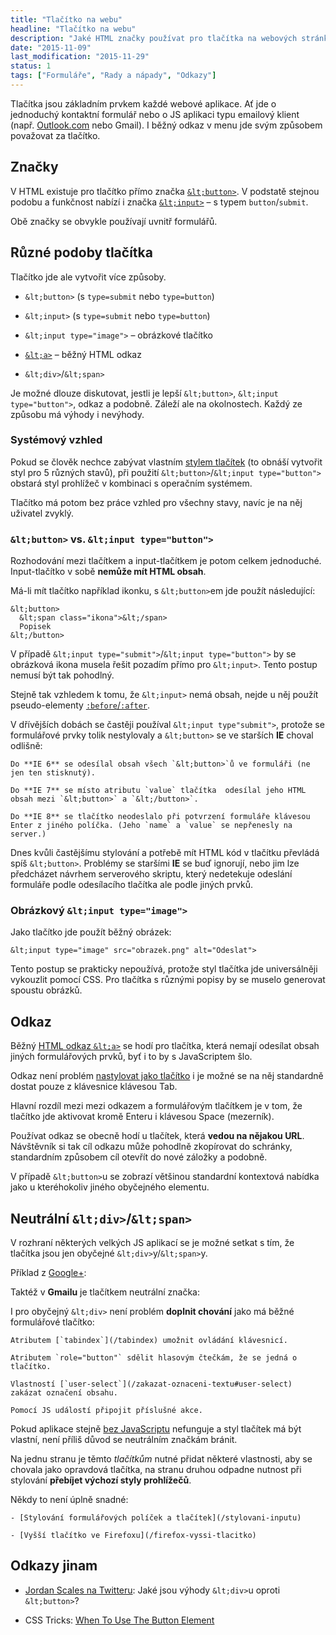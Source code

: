 ```yaml
---
title: "Tlačítko na webu"
headline: "Tlačítko na webu"
description: "Jaké HTML značky používat pro tlačítka na webových stránkách a aplikacích."
date: "2015-11-09"
last_modification: "2015-11-29"
status: 1
tags: ["Formuláře", "Rady a nápady", "Odkazy"]
---
```


Tlačítka jsou základním prvkem každé webové aplikace. Ať jde o jednoduchý kontaktní formulář nebo o JS aplikaci typu emailový klient (např. [Outlook.com](/outlook-com) nebo Gmail). I běžný odkaz v menu jde svým způsobem považovat za tlačítko.

## Značky

V HTML existuje pro tlačítko přímo značka [`&lt;button>`](/button). V podstatě stejnou podobu a funkčnost nabízí i značka [`&lt;input>`](/input) – s typem `button`/`submit`.

Obě značky se obvykle používají uvnitř formulářů.

## Různé podoby tlačítka

Tlačítko jde ale vytvořit více způsoby.

  - `&lt;button>` (s `type=submit` nebo `type=button`)

  - `&lt;input>` (s `type=submit` nebo `type=button`)

  - `&lt;input type="image">` – obrázkové tlačítko

  - [`&lt;a>`](/odkaz) – běžný HTML odkaz

  - `&lt;div>`/`&lt;span>`

Je možné dlouze diskutovat, jestli je lepší `&lt;button>`, `&lt;input type="button">`, odkaz a podobně. Záleží ale na okolnostech. Každý ze způsobu má výhody i nevýhody.

### Systémový vzhled

Pokud se člověk nechce zabývat vlastním [stylem tlačítek](/vzhled-formularu) (to obnáší vytvořit styl pro 5 různých stavů), při použití `&lt;button>`/`&lt;input type="button">` obstará styl prohlížeč v kombinaci s operačním systémem.

Tlačítko má potom bez práce vzhled pro všechny stavy, navíc je na něj uživatel zvyklý.

### `&lt;button>` vs. `&lt;input type="button">`

Rozhodování mezi tlačítkem a input-tlačítkem je potom celkem jednoduché. Input-tlačítko v sobě **nemůže mít HTML obsah**.

Má-li mít tlačítko například ikonku, s `&lt;button>`em jde použít následující:

```
&lt;button>
  &lt;span class="ikona">&lt;/span>
  Popisek
&lt;/button>

```

V případě `&lt;input type="submit">`/`&lt;input type="button">` by se obrázková ikona musela řešit pozadím přímo pro `&lt;input>`. Tento postup nemusí být tak pohodlný.

Stejně tak vzhledem k tomu, že `&lt;input>` nemá obsah, nejde u něj použít pseudo-elementy [`:before`/`:after`](/css-selektory#before-after).

V dřívějších dobách se častěji používal `&lt;input type"submit">`, protože se formulářové prvky tolik nestylovaly a `&lt;button>` se ve starších **IE** choval odlišně:

    Do **IE 6** se odesílal obsah všech `&lt;button>`ů ve formuláři (ne jen ten stisknutý).

    Do **IE 7** se místo atributu `value` tlačítka  odesílal jeho HTML obsah mezi `&lt;button>` a `&lt;/button>`.

    Do **IE 8** se tlačítko neodeslalo při potvrzení formuláře klávesou Enter z jiného políčka. (Jeho `name` a `value` se nepřenesly na server.)

Dnes kvůli častějšímu stylování a potřebě mít HTML kód v tlačítku převládá spíš `&lt;button>`. Problémy se staršími **IE** se buď ignorují, nebo jim lze předcházet návrhem serverového skriptu, který nedetekuje odeslání formuláře podle odesílacího tlačítka ale podle jiných prvků.

### Obrázkový `&lt;input type="image">`

Jako tlačítko jde použít běžný obrázek:

```
&lt;input type="image" src="obrazek.png" alt="Odeslat">
```

Tento postup se prakticky nepoužívá, protože styl tlačítka jde universálněji vykouzlit pomocí CSS. Pro tlačítka s různými popisy by se muselo generovat spoustu obrázků.

## Odkaz

Běžný [HTML odkaz `&lt;a>`](/odkaz) se hodí pro tlačítka, která nemají odesílat obsah jiných formulářových prvků, byť i to by s JavaScriptem šlo.

Odkaz není problém [nastylovat jako tlačítko](/odkaz-tlacitko) i je možné se na něj standardně dostat pouze z klávesnice klávesou Tab.

Hlavní rozdíl mezi mezi odkazem a formulářovým tlačítkem je v tom, že tlačítko jde aktivovat kromě Enteru i klávesou Space (mezerník).

Používat odkaz se obecně hodí u tlačítek, která **vedou na nějakou URL**. Návštěvník si tak cíl odkazu může pohodlně zkopírovat do schránky, standardním způsobem cíl otevřít do nové záložky a podobně.

V případě `&lt;button>`u se zobrazí většinou standardní kontextová nabídka jako u kteréhokoliv jiného obyčejného elementu.

## Neutrální `&lt;div>`/`&lt;span>`

V rozhraní některých velkých JS aplikací se je možné setkat s tím, že tlačítka jsou jen obyčejné `&lt;div>`y/`&lt;span>`y.

Příklad z [Google+](/google-plus):

Taktéž v **Gmailu** je tlačítkem neutrální značka:

I pro obyčejný `&lt;div>` není problém **doplnit chování** jako má běžné formulářové tlačítko:

    Atributem [`tabindex`](/tabindex) umožnit ovládání klávesnicí.

    Atributem `role="button"` sdělit hlasovým čtečkám, že se jedná o tlačítko.

    Vlastností [`user-select`](/zakazat-oznaceni-textu#user-select) zakázat označení obsahu.

    Pomocí JS událostí připojit příslušné akce.

Pokud aplikace stejně [bez JavaScriptu](/bez-javascriptu) nefunguje a styl tlačítek má být vlastní, není příliš důvod se neutrálním značkám bránit.

Na jednu stranu je těmto *tlačítkům* nutné přidat některé vlastnosti, aby se chovala jako opravdová tlačítka, na stranu druhou odpadne nutnost při stylování **přebíjet výchozí styly prohlížečů**.

Někdy to není úplně snadné:

    - [Stylování formulářových políček a tlačítek](/stylovani-inputu)

    - [Vyšší tlačítko ve Firefoxu](/firefox-vyssi-tlacitko)

## Odkazy jinam

  - [Jordan Scales na Twitteru](https://twitter.com/jdan/status/663835261948837888): Jaké jsou výhody `&lt;div>`u oproti `&lt;button>`?

  - CSS Tricks: [When To Use The Button Element](https://css-tricks.com/use-button-element/)